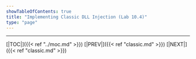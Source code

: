 ```yaml
---
showTableOfContents: true
title: "Implementing Classic DLL Injection (Lab 10.4)"
type: "page"
---
```




---
[|TOC|]({{< ref "../moc.md" >}})
[|PREV|]({{< ref "classic.md" >}})
[|NEXT|]({{< ref "classic.md" >}})